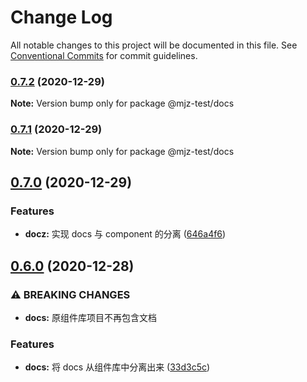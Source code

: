# Change Log

All notable changes to this project will be documented in this file.
See [Conventional Commits](https://conventionalcommits.org) for commit guidelines.

### [0.7.2](https://github.com/mjzhang1993/lerna-test/compare/v0.7.1...v0.7.2) (2020-12-29)

**Note:** Version bump only for package @mjz-test/docs





### [0.7.1](https://github.com/mjzhang1993/lerna-test/compare/v0.7.0...v0.7.1) (2020-12-29)

**Note:** Version bump only for package @mjz-test/docs





## [0.7.0](https://github.com/mjzhang1993/lerna-test/compare/v0.6.0...v0.7.0) (2020-12-29)


### Features

* **docz:** 实现 docs 与 component 的分离 ([646a4f6](https://github.com/mjzhang1993/lerna-test/commit/646a4f60a47d3f9ecc2408bac60c832b0856e864))



## [0.6.0](https://github.com/mjzhang1993/lerna-test/compare/v0.5.0...v0.6.0) (2020-12-28)


### ⚠ BREAKING CHANGES

* **docs:** 原组件库项目不再包含文档

### Features

* **docs:** 将 docs 从组件库中分离出来 ([33d3c5c](https://github.com/mjzhang1993/lerna-test/commit/33d3c5c486f9e6b757bdfbaec4244d75751ec5d6))
